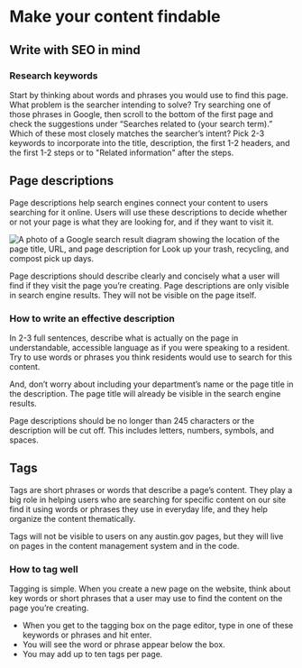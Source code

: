 # Make your content findable

## Write with SEO in mind

### Research keywords

Start by thinking about words and phrases you would use to find this page. What problem is the searcher intending to solve? Try searching one of those phrases in Google, then scroll to the bottom of the first page and check the suggestions under “Searches related to \(your search term\).” Which of these most closely matches the searcher’s intent? Pick 2-3 keywords to incorporate into the title, description, the first 1-2 headers, and the first 1-2 steps or to "Related information" after the steps.

## Page descriptions <a id="page-descriptions"></a>

Page descriptions help search engines connect your content to users searching for it online. Users will use these descriptions to decide whether or not your page is what they are looking for, and if they want to visit it.

![A photo of a Google search result diagram showing the location of the page title, URL, and page description for Look up your trash, recycling, and compost pick up days.](https://cityofaustin.github.io/digital-services-style-guide/assets/img/Google_Search.jpg)

Page descriptions should describe clearly and concisely what a user will find if they visit the page you’re creating. Page descriptions are only visible in search engine results. They will not be visible on the page itself.

### How to write an effective description <a id="how-to-write-an-effective-description"></a>

In 2-3 full sentences, describe what is actually on the page in understandable, accessible language as if you were speaking to a resident. Try to use words or phrases you think residents would use to search for this content.

And, don’t worry about including your department’s name or the page title in the description. The page title will already be visible in the search engine results.

Page descriptions should be no longer than 245 characters or the description will be cut off. This includes letters, numbers, symbols, and spaces.

## Tags <a id="tags"></a>

Tags are short phrases or words that describe a page’s content. They play a big role in helping users who are searching for specific content on our site find it using words or phrases they use in everyday life, and they help organize the content thematically.

Tags will not be visible to users on any austin.gov pages, but they will live on pages in the content management system and in the code.

### How to tag well <a id="how-to-tag-well"></a>

Tagging is simple. When you create a new page on the website, think about key words or short phrases that a user may use to find the content on the page you’re creating.

* When you get to the tagging box on the page editor, type in one of these keywords or phrases and hit enter.
* You will see the word or phrase appear below the box.
* You may add up to ten tags per page.


